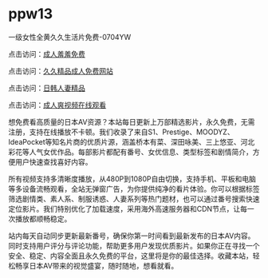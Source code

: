 # ppw13
一级女性全黄久久生活片免费-0704YW

点击访问：<a href="https://tfda.pages.dev/">成人羞羞免费</a>

点击访问：<a href="https://bsdf-5f5.pages.dev/">久久精品成人免费网站</a>

点击访问：<a href="https://cfad.pages.dev/">日韩人妻精品</a>

点击访问：<a href="https://gfd-5xg.pages.dev/">成人爽视频在线观看</a>

想免费看高质量的日本AV资源？本站每日更新上万部精选影片，永久免费，无需注册，支持在线播放不卡顿。我们收录了来自S1、Prestige、MOODYZ、IdeaPocket等知名片商的优质片源，涵盖桥本有菜、深田咏美、三上悠亚、河北彩花等人气女优作品。每部影片都配有番号、女优信息、类型标签和剧情简介，方便用户快速查找喜好内容。

所有视频支持多清晰度播放，从480P到1080P自由切换，支持手机、平板和电脑等多设备流畅观看，全站无弹窗广告，为你提供纯净的看片体验。你可以根据标签筛选剧情类、素人系、制服诱惑、人妻系列等热门题材，也可以通过番号搜索快速定位影片。我们特别优化了加载速度，采用海外高速服务器和CDN节点，让每一次播放都顺畅稳定。

站内每天自动同步更新最新番号，确保你第一时间看到最新发布的日本AV内容。同时支持用户评分与评论功能，帮助更多用户发现优质影片。如果你正在寻找一个安全、稳定、内容全面且永久免费的平台，这里将是你的最佳选择。收藏本站，轻松畅享日本AV带来的视觉盛宴，随时随地，想看就看。

<span style="display:none;">[Canonical link](）</span>
